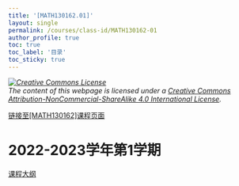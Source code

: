 ```yaml
---
title: '[MATH130162.01]'
layout: single
permalink: /courses/class-id/MATH130162-01
author_profile: true
toc: true
toc_label: '目录'
toc_sticky: true
---
```


<div class='notice--warning'>
	<p><i><a rel='license' href='http://creativecommons.org/licenses/by-nc-sa/4.0/'><img alt='Creative Commons License' style='border-width:0' src='https://i.creativecommons.org/l/by-nc-sa/4.0/88x31.png' /></a><br /> The content of this webpage is licensed under a <a rel='license' href='http://creativecommons.org/licenses/by-nc-sa/4.0/'>Creative Commons Attribution-NonCommercial-ShareAlike 4.0 International License</a>.</i></p>
</div>

<a href='https://fdu-math.github.io/courses/MATH130162'>链接至[MATH130162]课程页面<a>

# 2022-2023学年第1学期

<a href='https://fdu-math.github.io/courses/syllabus/MATH130162.01-2022-2023-1 (Encrypted).pdf'>课程大纲</a>